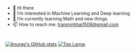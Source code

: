 - 👋 Hi there
- 👀 I’m interested in Machine Learning and Deep learning
- 🌱 I’m currently learning Math and new things 
- 📫 How to reach me: tranminhhai1506@gmail.com

<!---
Harly-1506/Harly-1506 is a ✨ special ✨ repository because its `README.md` (this file) appears on your GitHub profile.
You can click the Preview link to take a look at your changes.
--->
#
[![Anurag's GitHub stats](https://github-readme-stats.vercel.app/api?username=Harly-1506&theme=gruvbox&show_icons=true&border_radius=true&border_color=#000000)](https://github.com/Harly-1506/github-readme-stats)
[![Top Langs](https://github-readme-stats.vercel.app/api/top-langs/?username=Harly-1506&theme=gruvbox)](https://github.com/Harly-1506/github-readme-stats)

#
